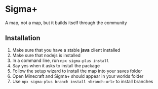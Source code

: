 # Sigma+
A map, not a map, but it builds itself through the community

## Installation
1. Make sure that you have a stable **java** client installed
2. Make sure that nodejs is installed
3. In a command line, run `npx sigma-plus install`
4. Say yes when it asks to install the package
5. Follow the setup wizard to install the map into your saves folder
6. Open Minecraft and Sigma+ should appear in your worlds folder
7. Use `npx sigma-plus branch install <branch-url>` to install branches